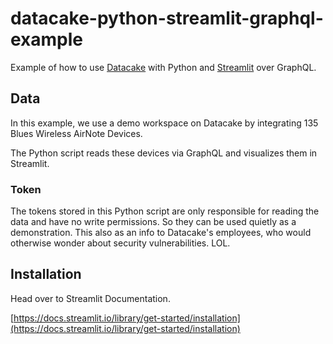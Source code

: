 # datacake-python-streamlit-graphql-example
Example of how to use [Datacake](https://datacake.co/) with Python and [Streamlit](https://streamlit.io/) over GraphQL.

## Data

In this example, we use a demo workspace on Datacake by integrating 135 Blues Wireless AirNote Devices.

The Python script reads these devices via GraphQL and visualizes them in Streamlit.

### Token

The tokens stored in this Python script are only responsible for reading the data and have no write permissions. So they can be used quietly as a demonstration. This also as an info to Datacake's employees, who would otherwise wonder about security vulnerabilities. LOL.

## Installation

Head over to Streamlit Documentation.

[https://docs.streamlit.io/library/get-started/installation](https://docs.streamlit.io/library/get-started/installation)
